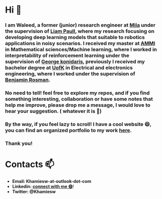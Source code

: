 # Hi  :wave:

### I am **Waleed**,  a former (junior) research engineer at [Mila](https://mila.quebec/) under the supervision of [Liam Paull](https://liampaull.ca/), where my research focusing on developing deep learning models that suitable to robotics applications in noisy scenarios. I received my master at [AMMI](https://aimsammi.org/) in Mathematical sciences/Machine learning, where I worked in interpretability of reinforcement learning under the supervision of [George konidaris](http://cs.brown.edu/people/gdk/), previously I received my bachelor degree at [UofK](https://www.uofk.edu/en) in Electrical and electronics engineering, where I worked under the supervision of [Benjamin Rosman](https://www.benjaminrosman.com/).

### No need to tell! feel free to explore my repos, and if you find something interesting, collaboration or have some notes that help me improve, please drop me a message, I would love to hear your suggestion. ( whatever it is :raised_hands:)

### By the way, if you feel lazy to scroll! I have a cool website :smile:, you can find an organized portfolio to my work [here](https://khamies.github.io/projects/).



<!-- ### **News** :loudspeaker:: **I am open to the job market, feel free to drop me a message if you have something interesting!**
 -->


### Thank you!



# Contacts :mailbox:

- **Email: Khamiesw-at-outlook-dot-com** 
- **Linkedin:**  [**connect with me :smile:**](https://www.linkedin.com/in/khamiesw/)! 
- **Twitter: @Khamiesw**

